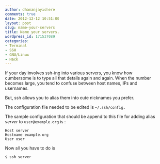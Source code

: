 ```yaml
---
author: dhananjayishere
comments: true
date: 2012-12-12 10:51:00
layout: post
slug: name-your-servers
title: Name your servers.
wordpress_id: 171537089
categories:
- Terminal
- SSH
- GNU/Linux
- Hack
---
```


If your day involves ssh-ing into various servers, you know how
cumbersome is to type all that details again and again. When the number
becomes large, you tend to confuse between host names, IPs and
usernames.

But, ssh allows you to alias them into cute nicknames you prefer.

The configuration file needed to be edited is  ``` ~/.ssh/config. ```

The sample configuration that should be append to this file for adding
alias _server_ to `user@example.org` is :

```
Host server
Hostname example.org
User user
```

Now all you have to do is
```
$ ssh server
```
